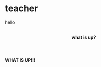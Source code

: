 # teacher
<DOCTYPE html>
<html>
<p>hello</p>
<br>
<b><header>what is up?</header></b>
<p><strong>WHAT IS UP!!!</p></strong>

